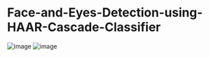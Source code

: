 # Face-and-Eyes-Detection-using-HAAR-Cascade-Classifier
![image](https://user-images.githubusercontent.com/75041273/136523789-680c9391-e333-4a31-85bf-d98c79e4cfb6.png)
![image](https://user-images.githubusercontent.com/75041273/136526001-e6c7f45f-c8fa-48e9-ac27-5a2b792e6ba5.png)

